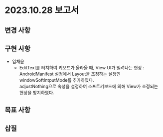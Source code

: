 # 2023.10.28 보고서
## 변경 사항
## 구현 사항
- 임채윤
  - EditText를 터치하여 키보드가 올라올 때, View UI가 밀려나는 현상 : AndroidManifest 설정에서 Layout을 조정하는 설정인 windowSoftIntputMode를 추가하였다.  
  adjustNothing으로 속성을 설정하여 소프트키보드에 의해 View가 조정되는 현상을 방지하였다.
## 목표 사항
## 삽질